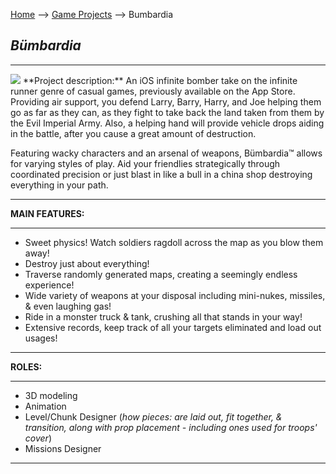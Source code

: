 [Home](/) --> [Game Projects](/Game_Projects) --> Bumbardia
## _**Bümbardia**_
---
<img src="https://media.indiedb.com/cache/images/games/1/33/32117/thumb_620x2000/JN_BumbardiaPromo_Lo.png"/>
**Project description:** An iOS infinite bomber take on the infinite runner genre of casual games, previously available on the App Store. Providing air support, you defend Larry, Barry, Harry, and Joe helping them go as far as they can, as they fight to take back the land taken from them by the Evil Imperial Army. Also, a helping hand will provide vehicle drops aiding in the battle, after you cause a great amount of destruction.

Featuring wacky characters and an arsenal of weapons, Bümbardia™ allows for varying styles of play. Aid your friendlies strategically through coordinated precision or just blast in like a bull in a china shop destroying everything in your path.

---
**MAIN FEATURES:**

---
- Sweet physics! Watch soldiers ragdoll across the map as you blow them away!
- Destroy just about everything!
- Traverse randomly generated maps, creating a seemingly endless experience!
- Wide variety of weapons at your disposal including mini-nukes, missiles, & even laughing gas!
- Ride in a monster truck & tank, crushing all that stands in your way!
- Extensive records, keep track of all your targets eliminated and load out usages!

---
**ROLES:**

---
- 3D modeling
- Animation
- Level/Chunk Designer (_how pieces: are laid out, fit together, & transition, along with prop placement - including ones used for troops' cover_)
- Missions Designer

---